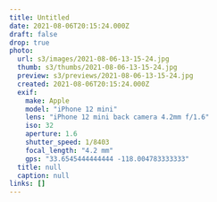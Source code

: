 ```yaml
---
title: Untitled
date: 2021-08-06T20:15:24.000Z
draft: false
drop: true
photo:
  url: s3/images/2021-08-06-13-15-24.jpg
  thumb: s3/thumbs/2021-08-06-13-15-24.jpg
  preview: s3/previews/2021-08-06-13-15-24.jpg
  created: 2021-08-06T20:15:24.000Z
  exif:
    make: Apple
    model: "iPhone 12 mini"
    lens: "iPhone 12 mini back camera 4.2mm f/1.6"
    iso: 32
    aperture: 1.6
    shutter_speed: 1/8403
    focal_length: "4.2 mm"
    gps: "33.6545444444444 -118.004783333333"
  title: null
  caption: null
links: []
---
```

